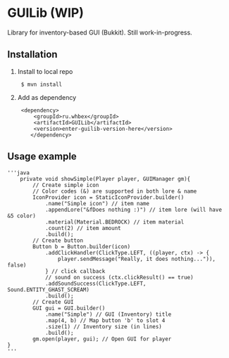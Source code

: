 # GUILib (WIP)
Library for inventory-based GUI (Bukkit).
Still work-in-progress.

## Installation 
1. Install to local repo

        $ mvn install
2. Add as dependency

        <dependency>
            <groupId>ru.whbex</groupId>
            <artifactId>GUILib</artifactId>
            <version>enter-guilib-version-here</version>
           </dependency>


## Usage example
    '''java
        private void showSimple(Player player, GUIManager gm){
            // Create simple icon
            // Color codes (&) are supported in both lore & name
            IconProvider icon = StaticIconProvider.builder()
                .name("Simple icon") // item name
                .appendLore("&fDoes nothing :)") // item lore (will have &5 color)
                .material(Material.BEDROCK) // item material
                .count(2) // item amount
                .build();
            // Create button
            Button b = Button.builder(icon)
                .addClickHandler(ClickType.LEFT, ((player, ctx) -> {
                    player.sendMessage("Really, it does nothing...")), false)
                } // click callback
                // sound on success (ctx.clickResult() == true)
                .addSoundSuccess(ClickType.LEFT, Sound.ENTITY_GHAST_SCREAM)
                .build();
            // Create GUI
            GUI gui = GUI.builder()
                .name("Simple") // GUI (Inventory) title
                .map(4, b) // Map button 'b' to slot 4
                .size(1) // Inventory size (in lines)
                .build();
            gm.open(player, gui); // Open GUI for player
    }
    '''
    

